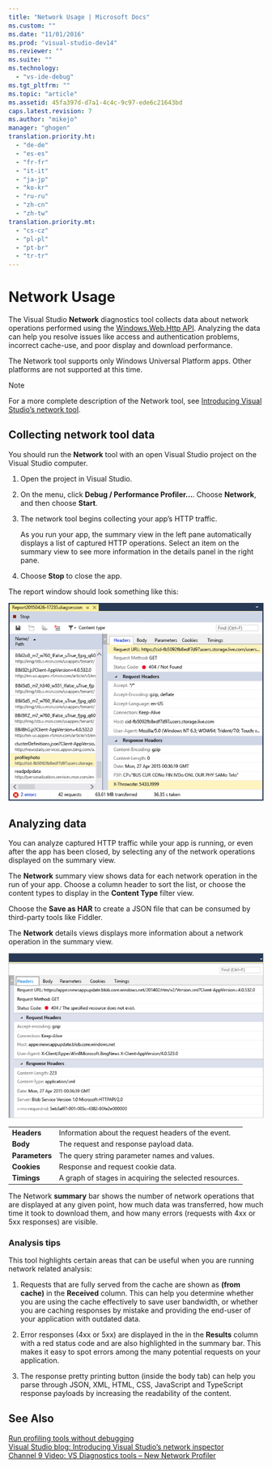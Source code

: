 ```yaml
---
title: "Network Usage | Microsoft Docs"
ms.custom: ""
ms.date: "11/01/2016"
ms.prod: "visual-studio-dev14"
ms.reviewer: ""
ms.suite: ""
ms.technology: 
  - "vs-ide-debug"
ms.tgt_pltfrm: ""
ms.topic: "article"
ms.assetid: 45fa397d-d7a1-4c4c-9c97-ede6c21643bd
caps.latest.revision: 7
ms.author: "mikejo"
manager: "ghogen"
translation.priority.ht: 
  - "de-de"
  - "es-es"
  - "fr-fr"
  - "it-it"
  - "ja-jp"
  - "ko-kr"
  - "ru-ru"
  - "zh-cn"
  - "zh-tw"
translation.priority.mt: 
  - "cs-cz"
  - "pl-pl"
  - "pt-br"
  - "tr-tr"
---
```

# Network Usage
The Visual Studio **Network** diagnostics tool collects data about network operations performed using the [Windows.Web.Http API](https://msdn.microsoft.com/library/windows/apps/windows.web.http.aspx). Analyzing the data can help you resolve issues like access and authentication problems, incorrect cache-use, and poor display and download performance.  
  
 The Network tool supports only Windows Universal Platform apps. Other platforms are not supported at this time.  
  
> [!NOTE]
>  For a more complete description of the Network tool, see [Introducing Visual Studio’s network tool](http://blogs.msdn.com/b/visualstudio/archive/2015/05/04/introducing-visual-studio-s-network-tool.aspx).  
  
## Collecting network tool data  
 You should run the **Network** tool with an open Visual Studio project on the Visual Studio computer.  
  
1.  Open the project in Visual Studio.  
  
2.  On the  menu, click **Debug / Performance Profiler...**. Choose **Network**, and then choose **Start**.  
  
3.  The network tool begins collecting your app’s HTTP traffic.  
  
     As you run your app, the summary view in the left pane automatically displays a list of captured HTTP operations. Select an item on the summary view to see more information in the details panel in the right pane.  
  
4.  Choose **Stop** to close the app.  
  
 The report window should look something like this:  
  
 ![The Network window](../profiling/media/network_fullwindow.png "NETWORK_FullWindow")  
  
## Analyzing data  
 You can analyze captured HTTP traffic while your app is running, or even after the app has been closed, by selecting any of the network operations displayed on the summary view.  
  
 The **Network** summary view shows data for each network operation in the run of your app. Choose a column header to sort the list, or choose the content types to display in the **Content Type** filter view.  
  
 Choose the **Save as HAR** to create a JSON file that can be consumed by third-party tools like Fiddler.  
  
 The **Network** details views displays more information about a network operation in the summary view.  
  
 ![Network tool details pane](../profiling/media/network_detailsviewpane.png "NETWORK_DetailsViewPane")  
  
|||  
|-|-|  
|**Headers**|Information about the request headers of the event.|  
|**Body**|The request and response payload data.|  
|**Parameters**|The query string parameter names and values.|  
|**Cookies**|Response and request cookie data.|  
|**Timings**|A graph of stages in acquiring the selected resources.|  
  
 The Network **summary** bar shows the number of network operations that are displayed at any given point, how much data was transferred, how much time it took to download them, and how many errors (requests with 4xx or 5xx responses) are visible.  
  
### Analysis tips  
 This tool highlights certain areas that can be useful when you are running network related analysis:  
  
1.  Requests that are fully served from the cache are shown as **(from cache)** in the **Received** column. This can help you determine whether you are using the cache effectively to save user bandwidth, or whether you are caching responses by mistake and providing the end-user of your application with outdated data.  
  
2.  Error responses (4xx or 5xx) are displayed in the in the **Results** column with a red status code and are also highlighted in the summary bar. This makes it easy to spot errors among the many potential requests on your application.  
  
3.  The response pretty printing button (inside the body tab) can help you parse through JSON, XML, HTML, CSS, JavaScript and TypeScript response payloads by increasing the readability of the content.  
  
## See Also  
 [Run profiling tools without debugging](../Topic/Run%20profiling%20tools%20without%20debugging.md)   
 [Visual Studio blog: Introducing Visual Studio’s network inspector](http://go.microsoft.com/fwlink/?LinkId=535022)   
 [Channel 9 Video: VS Diagnostics tools – New Network Profiler](http://channel9.msdn.com/Series/ConnectOn-Demand/206)